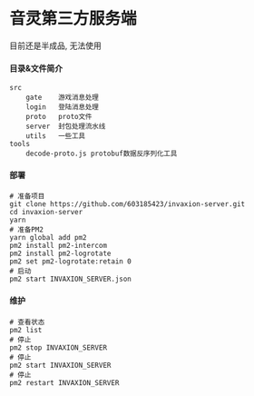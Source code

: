 # 音灵第三方服务端

目前还是半成品, 无法使用

#### 目录&文件简介

```
src
    gate    游戏消息处理
    login   登陆消息处理
    proto   proto文件
    server  封包处理流水线
    utils   一些工具
tools
    decode-proto.js protobuf数据反序列化工具
```

#### 部署

```shell
# 准备项目
git clone https://github.com/603185423/invaxion-server.git
cd invaxion-server
yarn
# 准备PM2
yarn global add pm2
pm2 install pm2-intercom
pm2 install pm2-logrotate
pm2 set pm2-logrotate:retain 0
# 启动
pm2 start INVAXION_SERVER.json
```

#### 维护

```shell
# 查看状态
pm2 list
# 停止
pm2 stop INVAXION_SERVER
# 停止
pm2 start INVAXION_SERVER
# 停止
pm2 restart INVAXION_SERVER
```
